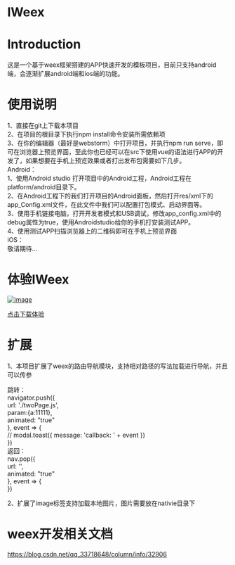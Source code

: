 IWeex
===================================
# Introduction

这是一个基于weex框架搭建的APP快速开发的模板项目，目前只支持android端，会逐渐扩展android端和ios端的功能。

# 使用说明  

1、直接在git上下载本项目  
2、在项目的根目录下执行npm install命令安装所需依赖项  
3、在你的编辑器（最好是webstorm）中打开项目，并执行npm run serve，即可在浏览器上预览界面，至此你也已经可以在src下使用vue的语法进行APP的开发了，如果想要在手机上预览效果或者打出发布包需要如下几步。  
Android：  
1、使用Android studio 打开项目中的Android工程，Android工程在platform/android目录下。  
2、在Android工程下的我们打开项目的Android面板，然后打开res/xml下的app_Config.xml文件，在此文件中我们可以配置打包模式、启动界面等。  
3、使用手机链接电脑，打开开发者模式和USB调试，修改app_config.xml中的debug属性为true，使用Androidstudio给你的手机打安装测试APP。  
4、使用测试APP扫描浏览器上的二维码即可在手机上预览界面  
iOS：  
敬请期待...  
# 体验IWeex  

[![image](https://github.com/liuxinyea/IWeex/blob/master/doc/image/downLoad.png)](https://www.pgyer.com/RTEV)    

 [点击下载体验](https://www.pgyer.com/RTEV)


# 扩展

1、本项目扩展了weex的路由导航模块，支持相对路径的写法加载进行导航，并且可以传参  

跳转：   
navigator.push({  
                url: './twoPage.js',  
                param:{a:11111},  
                animated: "true"  
            }, event => {  
                // modal.toast({ message: 'callback: ' + event })  
            })  
返回：    
nav.pop({  
                  url: '',  
                  animated: "true"  
              }, event => {  
              })    

2、扩展了image标签支持加载本地图片，图片需要放在nativie目录下
   

# weex开发相关文档
https://blog.csdn.net/qq_33718648/column/info/32906
  


